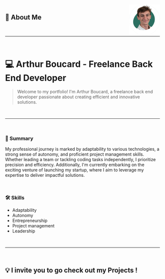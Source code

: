 
<img src="../images/markdown/me.png" alt="Me" style="width: 100px; float: right;">

## 🌟 About Me

<br>

---

<br>

# 💻 Arthur Boucard - Freelance Back End Developer

> Welcome to my portfolio! I'm Arthur Boucard, a freelance back end developer passionate about creating efficient and innovative solutions.

<br>

---

<br>

### 📝 Summary

My professional journey is marked by adaptability to various technologies, a strong sense of autonomy, and proficient project management skills. Whether leading a team or tackling coding tasks independently, I prioritize precision and efficiency. Additionally, I'm currently embarking on the exciting venture of launching my startup, where I aim to leverage my expertise to deliver impactful solutions.

<br>

### 🛠️ Skills

- Adaptability
- Autonomy
- Entrepreneurship
- Project management
- Leadership

<br>

---

<br>

## 💡 I invite you to go check out my Projects !
